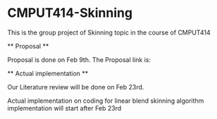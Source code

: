 # CMPUT414-Skinning

This is the group project of Skinning topic in the course of CMPUT414

** Proposal **
  
  Proposal is done on Feb 9th. The Proposal link is:
  
** Actual implementation **

  Our Literature review will be done on Feb 23rd.
  
  Actual implementation on coding for linear blend skinning algorithm implementation will start after Feb 23rd
